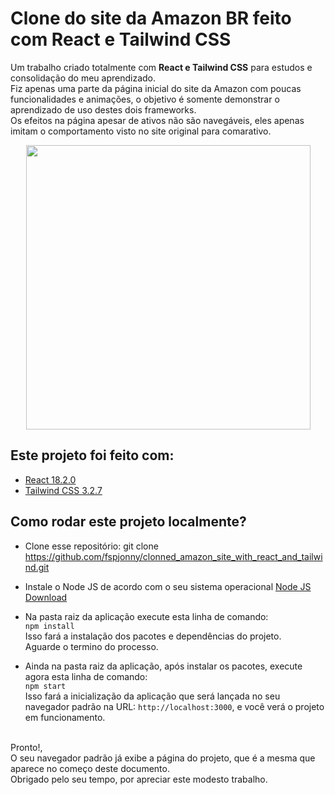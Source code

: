 # Clone do site da Amazon BR feito com React e Tailwind CSS
Um trabalho criado totalmente com **React e Tailwind CSS** para estudos e consolidação do meu aprendizado.</br>
Fiz apenas uma parte da página inicial do site da Amazon com poucas funcionalidades e animações, o objetivo é somente demonstrar o aprendizado de uso destes dois frameworks.</br>
Os efeitos na página apesar de ativos não são navegáveis, eles apenas imitam o comportamento visto no site original para comarativo.

<div align="center">
<img width="455" src="https://i.imgur.com/45VPjlE.png">
</div>

## Este projeto foi feito com:

* [React 18.2.0](https://pt-br.reactjs.org/)
* [Tailwind CSS 3.2.7](https://tailwindcss.com/)

## Como rodar este projeto localmente?

* Clone esse repositório: git clone https://github.com/fspjonny/clonned_amazon_site_with_react_and_tailwind.git<br>
* Instale o Node JS de acordo com o seu sistema operacional [Node JS Download](https://nodejs.org/en/download/)

* Na pasta raiz da aplicação execute esta linha de comando:</br>
`npm install`</br>
Isso fará a instalação dos pacotes e dependências do projeto.</br>
Aguarde o termino do processo.

* Ainda na pasta raiz da aplicação, após instalar os pacotes, execute agora esta linha de comando:</br>
`npm start`</br>
Isso fará a inicialização da aplicação que será lançada no seu navegador padrão na URL: `http://localhost:3000`, e você verá o projeto em funcionamento.

</br>Pronto!,</br>
O seu navegador padrão já exibe a página do projeto, que é a mesma que aparece no começo deste documento.
</br>Obrigado pelo seu tempo, por apreciar este modesto trabalho.